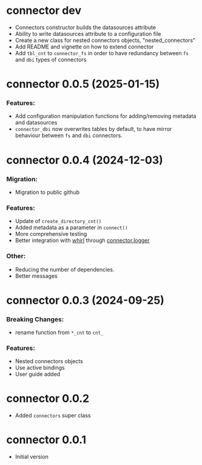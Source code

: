 
# connector dev

- Connectors constructor builds the datasources attribute
- Ability to write datasources attribute to a configuration file 
- Create a new class for nested connectors objects, "nested_connectors"
- Add README and vignette on how to extend connector
- Add `tbl_cnt` to `connector_fs` in order to have redundancy between `fs` and `dbi` types of connectors

# connector 0.0.5 (2025-01-15)

### Features:
-   Add configuration manipulation functions for adding/removing metadata and datasources
-   `connector_dbi` now overwrites tables by default, to have mirror behaviour between `fs` and `dbi` connectors.

# connector 0.0.4 (2024-12-03)

### Migration:
-   Migration to public github

### Features:
-   Update of `create_directory_cnt()`
-   Added metadata as a parameter in `connect()`
-   More comprehensive testing
-   Better integration with [whirl](https://github.com/NovoNordisk-OpenSource/whirl) through [connector.logger](https://github.com/NovoNordisk-OpenSource/connector.logger)

### Other:
-   Reducing the number of dependencies.
-   Better messages

# connector 0.0.3 (2024-09-25)

### Breaking Changes:
-   rename function from `*_cnt` to `cnt_`

### Features:
-   Nested connectors objects
-   Use active bindings
-   User guide added


# connector 0.0.2

-   Added `connectors` super class

# connector 0.0.1

-   Initial version
